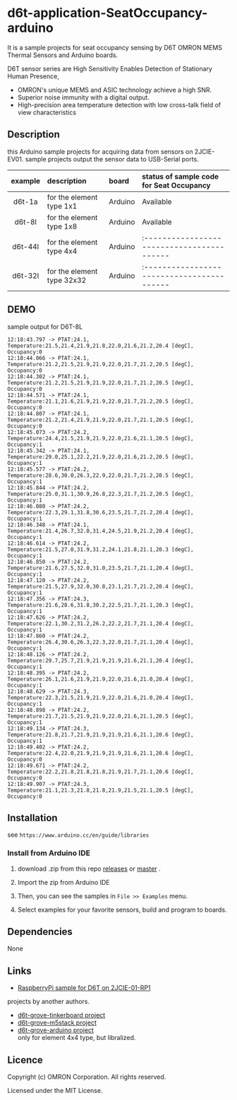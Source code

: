 # d6t-application-SeatOccupancy-arduino
It is a sample projects for seat occupancy sensing by D6T OMRON MEMS Thermal Sensors and Arduino boards.

D6T sensor series are High Sensitivity Enables Detection
of Stationary Human Presence,

- OMRON's unique MEMS and ASIC technology achieve a high SNR.
- Superior noise immunity with a digital output.
- High-precision area temperature detection with low cross-talk field of
    view characteristics


## Description
this Arduino sample projects for acquiring data from sensors on 2JCIE-EV01.
sample projects output the sensor data to USB-Serial ports.

| example | description                | board   | status of sample code for Seat Occupancy |
|:-------:|:---------------------------|:--------|:-----------------------------------------|
| d6t-1a  | for the element type 1x1   | Arduino |                Available                 |
| d6t-8l  | for the element type 1x8   | Arduino |                Available                 |
| d6t-44l | for the element type 4x4   | Arduino |:-----------------------------------------|
| d6t-32l | for the element type 32x32 | Arduino |:-----------------------------------------|


## DEMO
sample output for D6T-8L

```
12:18:43.797 -> PTAT:24.1, Temperature:21.5,21.4,21.9,21.8,22.0,21.6,21.2,20.4 [degC], Occupancy:0
12:18:44.066 -> PTAT:24.1, Temperature:21.2,21.5,21.9,21.9,22.0,21.7,21.2,20.5 [degC], Occupancy:0
12:18:44.302 -> PTAT:24.1, Temperature:21.2,21.5,21.9,21.9,22.0,21.7,21.2,20.5 [degC], Occupancy:0
12:18:44.571 -> PTAT:24.1, Temperature:21.1,21.6,21.9,21.9,22.0,21.7,21.2,20.5 [degC], Occupancy:0
12:18:44.807 -> PTAT:24.1, Temperature:21.2,21.4,21.9,21.9,22.0,21.7,21.1,20.5 [degC], Occupancy:0
12:18:45.073 -> PTAT:24.2, Temperature:24.4,21.5,21.9,21.9,22.0,21.6,21.1,20.5 [degC], Occupancy:1
12:18:45.342 -> PTAT:24.1, Temperature:29.0,25.1,22.2,21.9,22.0,21.6,21.2,20.5 [degC], Occupancy:1
12:18:45.577 -> PTAT:24.2, Temperature:28.6,30.0,26.3,22.9,22.0,21.7,21.2,20.5 [degC], Occupancy:1
12:18:45.844 -> PTAT:24.2, Temperature:25.0,31.1,30.9,26.8,22.3,21.7,21.2,20.5 [degC], Occupancy:1
12:18:46.080 -> PTAT:24.2, Temperature:22.3,29.1,31.8,30.6,23.5,21.7,21.2,20.4 [degC], Occupancy:1
12:18:46.348 -> PTAT:24.1, Temperature:21.4,26.7,32.0,31.4,24.5,21.9,21.2,20.4 [degC], Occupancy:1
12:18:46.614 -> PTAT:24.2, Temperature:21.5,27.0,31.9,31.2,24.1,21.8,21.1,20.3 [degC], Occupancy:1
12:18:46.850 -> PTAT:24.2, Temperature:21.6,27.5,32.0,31.0,23.5,21.7,21.1,20.4 [degC], Occupancy:1
12:18:47.120 -> PTAT:24.2, Temperature:21.5,27.9,32.0,30.8,23.1,21.7,21.2,20.4 [degC], Occupancy:1
12:18:47.356 -> PTAT:24.3, Temperature:21.6,28.6,31.8,30.2,22.5,21.7,21.1,20.3 [degC], Occupancy:1
12:18:47.626 -> PTAT:24.2, Temperature:22.1,30.2,31.2,26.2,22.2,21.7,21.1,20.4 [degC], Occupancy:1
12:18:47.860 -> PTAT:24.2, Temperature:26.4,30.6,26.3,22.3,22.0,21.7,21.1,20.4 [degC], Occupancy:1
12:18:48.126 -> PTAT:24.2, Temperature:29.7,25.7,21.9,21.9,21.9,21.6,21.1,20.4 [degC], Occupancy:1
12:18:48.395 -> PTAT:24.2, Temperature:26.1,21.6,21.9,21.9,22.0,21.6,21.0,20.4 [degC], Occupancy:1
12:18:48.629 -> PTAT:24.3, Temperature:22.3,21.5,21.9,21.9,22.0,21.6,21.0,20.4 [degC], Occupancy:1
12:18:48.898 -> PTAT:24.2, Temperature:21.7,21.5,21.9,21.9,22.0,21.6,21.1,20.5 [degC], Occupancy:1
12:18:49.134 -> PTAT:24.3, Temperature:21.8,21.7,21.9,21.9,21.9,21.6,21.1,20.6 [degC], Occupancy:1
12:18:49.402 -> PTAT:24.2, Temperature:22.4,22.0,21.9,21.9,21.9,21.6,21.1,20.6 [degC], Occupancy:0
12:18:49.671 -> PTAT:24.2, Temperature:22.2,21.8,21.8,21.8,21.9,21.7,21.1,20.6 [degC], Occupancy:0
12:18:49.907 -> PTAT:24.3, Temperature:21.1,21.3,21.8,21.8,21.9,21.5,21.1,20.5 [degC], Occupancy:0

```


## Installation
see `https://www.arduino.cc/en/guide/libraries`

### Install from Arduino IDE
1. download .zip from this repo [releases](releases)
    or [master](archive/master.zip) .
2. Import the zip from Arduino IDE

3. Then, you can see the samples in `File >> Examples` menu.
   
4. Select examples for your favorite sensors, build and program to boards.

## Dependencies
None

## Links
- [RaspberryPi sample for D6T on 2JCIE-01-RP1](https://github.com/omron-devhub/d6t-2jcieev01-raspberrypi)

projects by another authors.

- [d6t-grove-tinkerboard project](https://github.com/omron-devhub/d6t-grove-tinkerboard)
- [d6t-grove-m5stack project](https://github.com/omron-devhub/d6t-grove-m5stack)
- [d6t-grove-arduino project](https://github.com/omron-devhub/d6t-grove-arduino)  
    only for element 4x4 type, but libralized.


## Licence
Copyright (c) OMRON Corporation. All rights reserved.

Licensed under the MIT License.

